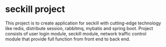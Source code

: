 # seckill project
This project is to create application for seckill with cutting-edge technology like redis, distribute session, rabbitmq, mybatis and spring boot.
Project consists of user login module,  seckill module, network traffic control module that provide full function from front end to back end.

